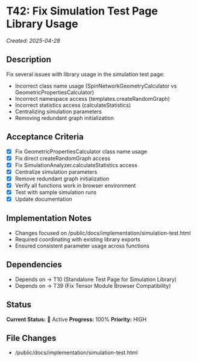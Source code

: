 # T42: Fix Simulation Test Page Library Usage
*Created: 2025-04-28*

## Description
Fix several issues with library usage in the simulation test page:
- Incorrect class name usage (SpinNetworkGeometryCalculator vs GeometricPropertiesCalculator)
- Incorrect namespace access (templates.createRandomGraph)
- Incorrect statistics access (calculateStatistics)
- Centralizing simulation parameters
- Removing redundant graph initialization

## Acceptance Criteria
- [x] Fix GeometricPropertiesCalculator class name usage
- [x] Fix direct createRandomGraph access 
- [x] Fix SimulationAnalyzer.calculateStatistics access
- [x] Centralize simulation parameters
- [x] Remove redundant graph initialization
- [x] Verify all functions work in browser environment
- [x] Test with sample simulation runs
- [x] Update documentation

## Implementation Notes
- Changes focused on /public/docs/implementation/simulation-test.html
- Required coordinating with existing library exports
- Ensured consistent parameter usage across functions

## Dependencies
- Depends on → T10 (Standalone Test Page for Simulation Library)
- Depends on → T39 (Fix Tensor Module Browser Compatibility)

## Status
**Current Status:** 🔄 Active
**Progress:** 100%
**Priority:** HIGH

## File Changes
- /public/docs/implementation/simulation-test.html
